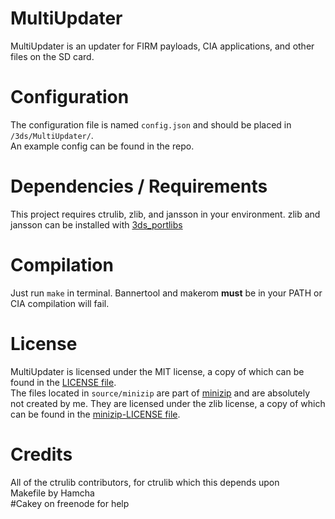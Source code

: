# MultiUpdater
MultiUpdater is an updater for FIRM payloads, CIA applications, and other files on the SD card.

# Configuration
The configuration file is named `config.json` and should be placed in `/3ds/MultiUpdater/`.  
An example config can be found in the repo.

# Dependencies / Requirements
This project requires ctrulib, zlib, and jansson in your environment.
zlib and jansson can be installed with [3ds_portlibs](https://github.com/devkitPro/3ds_portlibs)

# Compilation
Just run `make` in terminal. Bannertool and makerom **must** be in your PATH or CIA compilation will fail.

# License
MultiUpdater is licensed under the MIT license, a copy of which can be found in the [LICENSE file](../blob/master/LICENSE).  
The files located in `source/minizip` are part of [minizip](https://github.com/nmoinvaz/minizip) and are absolutely not created by me. They are licensed under the zlib license, a copy of which can be found in the [minizip-LICENSE file](../blob/master/minizip-LICENSE).

# Credits
All of the ctrulib contributors, for ctrulib which this depends upon  
Makefile by Hamcha  
\#Cakey on freenode for help
